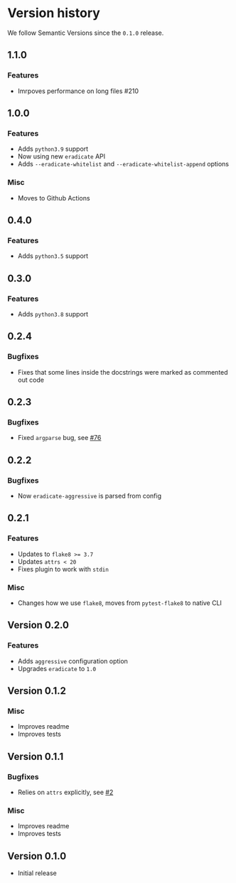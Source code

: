 # Version history

We follow Semantic Versions since the `0.1.0` release.


## 1.1.0

### Features

- Imrpoves performance on long files #210


## 1.0.0

### Features

- Adds `python3.9` support
- Now using new `eradicate` API
- Adds `--eradicate-whitelist` and `--eradicate-whitelist-append` options

### Misc

- Moves to Github Actions


## 0.4.0

### Features

- Adds `python3.5` support


## 0.3.0

### Features

- Adds `python3.8` support


## 0.2.4

### Bugfixes

- Fixes that some lines inside the docstrings were marked as commented out code


## 0.2.3

### Bugfixes

- Fixed `argparse` bug, see [#76](https://github.com/sobolevn/flake8-eradicate/issues/76)


## 0.2.2

### Bugfixes

- Now `eradicate-aggressive` is parsed from config


## 0.2.1

### Features

- Updates to `flake8 >= 3.7`
- Updates `attrs < 20`
- Fixes plugin to work with `stdin`

### Misc

- Changes how we use `flake8`, moves from `pytest-flake8` to native CLI


## Version 0.2.0

### Features

- Adds `aggressive` configuration option
- Upgrades `eradicate` to `1.0`


## Version 0.1.2

### Misc

- Improves readme
- Improves tests


## Version 0.1.1

### Bugfixes

- Relies on `attrs` explicitly, see [#2](https://github.com/sobolevn/flake8-eradicate/issues/2)

### Misc

- Improves readme
- Improves tests


## Version 0.1.0

- Initial release

